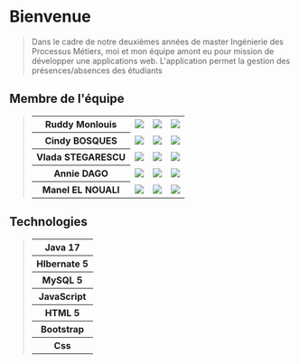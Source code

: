 # Bienvenue

> Dans le cadre de notre deuxièmes années de master Ingénierie des Processus Métiers, moi et mon équipe amont eu pour mission de développer une applications web.
> L'application permet la gestion des présences/absences des étudiants

## Membre de l'équipe

><table>
>    <tr>
>        <th>Ruddy Monlouis</th>
>    	<td>
>            <a href="https://github.com/RudMls">
>                <img src="https://img.shields.io/badge/-Github-000?style=flat-square&logo=Github&logoColor=white">
>            </a>
>        </td>
>    	<td>
>            <a href="">
>                <img src="https://img.shields.io/badge/LinkedIn-0077B5?style=for-the-badge&logo=linkedin&logoColor=white">			</a>
>        </td>
>    	<td>
>            <a href="mailto:r.monlouis@gmail.com">
>                <img src="https://img.shields.io/badge/-r.monlouis@gmail.com-c14438?style=flat-square&logo=Gmail&logoColor=white">
>            </a>
>        </td>
>    </tr>
>    <tr>
>        <th>Cindy BOSQUES</td>
>    	<td>
>            <a href="https://github.com/BosquesCindy">
>                <img src="https://img.shields.io/badge/-Github-000?style=flat-square&logo=Github&logoColor=white">
>            </a>
>        </td>
>    	<td>
>            <a href="">
>                <img src="https://img.shields.io/badge/LinkedIn-0077B5?style=for-the-badge&logo=linkedin&logoColor=white">			</a>
>        </td>
>    	<td>
>            <a href="mailto:oaks769@gmail.com">
>                <img src="https://img.shields.io/badge/-oaks769@gmail.com-c14438?style=flat-square&logo=Gmail&logoColor=white">
>            </a>
>        </td>
>    </tr>
>    <tr>
>        <th>Vlada STEGARESCU</td>
>    	<td>
>            <a href="https://github.com/Vlada013">
>                <img src="https://img.shields.io/badge/-Github-000?style=flat-square&logo=Github&logoColor=white">
>            </a>
>        </td>
>    	<td>
>            <a href="">
>                <img src="https://img.shields.io/badge/LinkedIn-0077B5?style=for-the-badge&logo=linkedin&logoColor=white">			</a>
>        </td>
>    	<td>
>            <a href="mailto:stegarescu.v13@gmail.com">
>                <img src="https://img.shields.io/badge/-stegarescu.v13@gmail.com-c14438?style=flat-square&logo=Gmail&logoColor=white">
>            </a>
>        </td>
>	</tr>
>    <tr>
>        <th>Annie DAGO</td>
>    	<td>
>            <a href="https://github.com/Annie-create">
>                <img src="https://img.shields.io/badge/-Github-000?style=flat-square&logo=Github&logoColor=white">
>            </a>
>        </td>
>    	<td>
>            <a href="">
>                <img src="https://img.shields.io/badge/LinkedIn-0077B5?style=for-the-badge&logo=linkedin&logoColor=white">			</a>
>        </td>
>    	<td>
>            <a href="mailto:Lielyannie@gmail.com">
>                <img src="https://img.shields.io/badge/-Lielyannie@gmail.com-c14438?style=flat-square&logo=Gmail&logoColor=white">
>            </a>
>        </td>
>	</tr>
>    <tr>
>        <th>Manel EL NOUALI</td>
>    	<td>
>            <a href="https://github.com/Manel2211">
>                <img src="https://img.shields.io/badge/-Github-000?style=flat-square&logo=Github&logoColor=white">
>            </a>
>        </td>
>    	<td>
>            <a href="">
>                <img src="https://img.shields.io/badge/LinkedIn-0077B5?style=for-the-badge&logo=linkedin&logoColor=white">			</a>
>        </td>
>    	<td>
>            <a href="mailto:manel69.e@gmail.com">
>                <img src="https://img.shields.io/badge/-manel69.e@gmail.com-c14438?style=flat-square&logo=Gmail&logoColor=white">
>            </a>
>        </td>
>	</tr>
></table>

## Technologies

><table>
>    <tr>
>        <th>Java 17</th>
>    </tr>
>    <tr>
>        <th>HIbernate 5</th>
>    </tr>
>    <tr>
>        <th>MySQL 5</th>
>    </tr>
>    <tr>
>        <th>JavaScript</th>
>    </tr>
>    <tr>
>        <th>HTML 5</th>
>    </tr>
>    <tr>
>        <th>Bootstrap</th>
>    </tr>
>    <tr>
>        <th>Css</th>
>    </tr>
></table>




